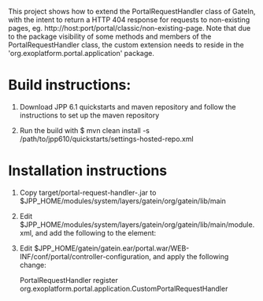 This project shows how to extend the PortalRequestHandler class of GateIn, with the intent to return a HTTP 404 response for requests to non-existing pages, eg. http://host:port/portal/classic/non-existing-page. Note that due to the package visibility of some methods and members of the PortalRequestHandler class, the custom extension needs to reside in the 'org.exoplatform.portal.application' package.

Build instructions:
==================

1. Download JPP 6.1 quickstarts and maven repository and follow the instructions to set up the maven repository

2. Run the build with
   $ mvn clean install -s /path/to/jpp610/quickstarts/settings-hosted-repo.xml
   

Installation instructions
=========================

1. Copy target/portal-request-handler-<VERSION>.jar to $JPP_HOME/modules/system/layers/gatein/org/gatein/lib/main

2. Edit $JPP_HOME/modules/system/layers/gatein/org/gatein/lib/main/module.xml, and add the following to the <resources> element:
   
   <resource-root path="portal-request-handler-<VERSION>.jar"/>
   
3. Edit $JPP_HOME/gatein/gatein.ear/portal.war/WEB-INF/conf/portal/controller-configuration, and apply the following change:   

    <component-plugin>
      <name>PortalRequestHandler</name>
      <set-method>register</set-method>
      <!-- Disable the default handler
      <type>org.exoplatform.portal.application.PortalRequestHandler</type>
      -->
      <type>org.exoplatform.portal.application.CustomPortalRequestHandler</type>


